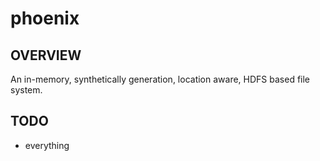 # phoenix
## OVERVIEW
An in-memory, synthetically generation, location aware, HDFS based file system.

## TODO
- everything
